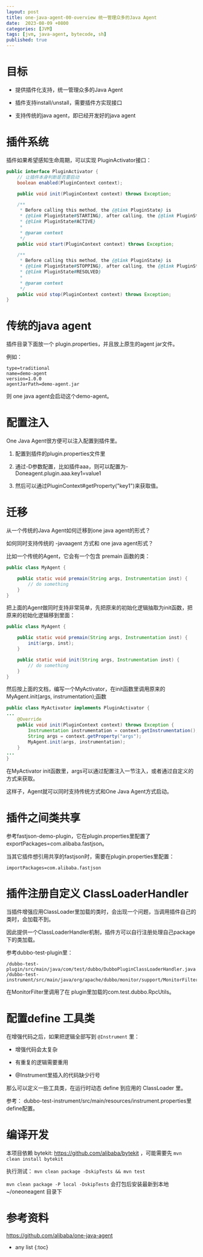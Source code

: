 ```yaml
---
layout: post
title: one-java-agent-00-overview 统一管理众多的Java Agent 
date:  2023-08-09 +0800
categories: [JVM]
tags: [jvm, java-agent, bytecode, sh]
published: true
---
```



# 目标

- 提供插件化支持，统一管理众多的Java Agent

- 插件支持install/unstall，需要插件方实现接口

- 支持传统的java agent，即已经开发好的java agent


# 插件系统

插件如果希望感知生命周期，可以实现 PluginActivator接口：

```java
public interface PluginActivator {
    // 让插件本身判断是否要启动
    boolean enabled(PluginContext context);

    public void init(PluginContext context) throws Exception;

    /**
     * Before calling this method, the {@link PluginState} is
     * {@link PluginState#STARTING}, after calling, the {@link PluginState} is
     * {@link PluginState#ACTIVE}
     *
     * @param context
     */
    public void start(PluginContext context) throws Exception;

    /**
     * Before calling this method, the {@link PluginState} is
     * {@link PluginState#STOPPING}, after calling, the {@link PluginState} is
     * {@link PluginState#RESOLVED}
     *
     * @param context
     */
    public void stop(PluginContext context) throws Exception;
}
```

# 传统的java agent

插件目录下面放一个 plugin.properties，并且放上原生的agent jar文件。

例如：

```
type=traditional
name=demo-agent
version=1.0.0
agentJarPath=demo-agent.jar
```

则 one java agent会启动这个demo-agent。


# 配置注入

One Java Agent很方便可以注入配置到插件里。

1. 配置到插件的plugin.properties文件里

2. 通过-D参数配置，比如插件aaa，则可以配置为-Doneagent.plugin.aaa.key1=value1

3. 然后可以通过PluginContext#getProperty("key1")来获取值。

# 迁移

从一个传统的Java Agent如何迁移到one java agent的形式？

如何同时支持传统的 -javaagent 方式和 one java agent形式？


比如一个传统的Agent，它会有一个包含 premain 函数的类：

```java
public class MyAgent {

    public static void premain(String args, Instrumentation inst) {
        // do something
    }
}
```

把上面的Agent做同时支持非常简单，先把原来的初始化逻辑抽取为init函数，把原来的初始化逻辑移到里面：

```java
public class MyAgent {

    public static void premain(String args, Instrumentation inst) {
        init(args, inst);
    }

    public static void init(String args, Instrumentation inst) {
        // do something
    }
}
```

然后按上面的文档，编写一个MyActivator，在init函数里调用原来的MyAgent.init(args, instrumentation);函数

```java
public class MyActivator implements PluginActivator {
...
    @Override
    public void init(PluginContext context) throws Exception {
        Instrumentation instrumentation = context.getInstrumentation();
        String args = context.getProperty("args");
        MyAgent.init(args, instrumentation);
    }
...
}
```

在MyActivator init函数里，args可以通过配置注入一节注入，或者通过自定义的方式来获取。

这样子，Agent就可以同时支持传统方式和One Java Agent方式启动。

# 插件之间类共享

参考fastjson-demo-plugin，它在plugin.properties里配置了exportPackages=com.alibaba.fastjson。

当其它插件想引用共享的fastjson时，需要在plugin.properties里配置：

```
importPackages=com.alibaba.fastjson
```

# 插件注册自定义 ClassLoaderHandler

当插件增强应用ClassLoader里加载的类时，会出现一个问题，当调用插件自己的类时，会加载不到。

因此提供一个ClassLoaderHandler机制，插件方可以自行注册处理自己package下的类加载。

参考dubbo-test-plugin里：

```
/dubbo-test-plugin/src/main/java/com/test/dubbo/DubboPluginClassLoaderHandler.java
/dubbo-test-instrument/src/main/java/org/apache/dubbo/monitor/support/MonitorFilter.java
```

在MonitorFilter里调用了在 plugin里加载的com.test.dubbo.RpcUtils。

# 配置define 工具类

在增强代码之后，如果把逻辑全部写到 `@Instrument` 里：

- 增强代码会太复杂

- 有重复的逻辑需要重用

- @Instrument里插入的代码缺少行号

那么可以定义一些工具类，在运行时动态 define 到应用的 ClassLoader 里。

参考： dubbo-test-instrument/src/main/resources/instrument.properties里define配置。

# 编译开发

本项目依赖 bytekit: https://github.com/alibaba/bytekit ，可能需要先 `mvn clean install bytekit`

执行测试： `mvn clean package -DskipTests && mvn test`

`mvn clean package -P local -DskipTests` 会打包后安装最新到本地 ~/oneoneagent 目录下

# 参考资料

https://github.com/alibaba/one-java-agent

* any list
{:toc}